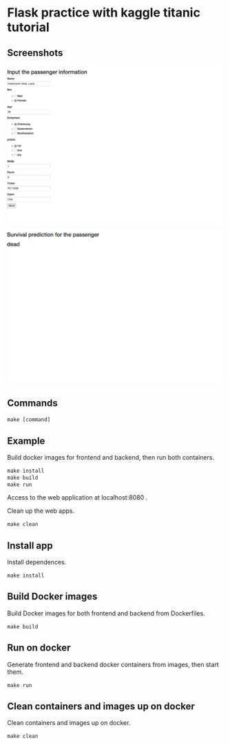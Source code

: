 Flask practice with kaggle titanic tutorial
===========================================

Screenshots
-----------
![input_form](https://github.com/tkazusa/flask_titanic/blob/images/flask_titanic_demo1.png)

![prediction](https://github.com/tkazusa/flask_titanic/blob/images/flask_titanic_demo2.png)

Commands
--------
```
make [command]
```


Example
-------
Build docker images for frontend and backend, then run both containers.

```
make install
make build
make run
```
Access to the web application at localhost:8080 .

Clean up the web apps.

```
make clean
```



Install app
-----------
Install dependences.
```
make install
```



Build Docker images
-------------------
Build Docker images for both frontend and backend from Dockerfiles.
```
make build
```



Run on docker
-------------
Generate frontend and backend docker containers from images, then start them.
```
make run
```



Clean containers and images up on docker
-------------------------------------
Clean containers and images up on docker. 
```
make clean
```



